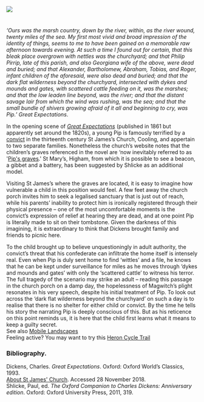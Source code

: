 <a href="https://beta.kent-maps.online"><img src="https://beta.kent-maps.online/juncture/ve-button.png"></a>
<param ve-config 
       title="Cooling" 
       banner="/images/banners/19c.jpg"
       author="Ken Moffat and Carolyn W. de la L. Oulton"
       layout="vtl">

<!-- Global entities -->
<param title="Charles Dickens" eid="Q5686">
<param ve-entity label="Cooling Marshes" geojson="/geojson/marshes.json" fill-opacity="0.4" article="/articles/Cooling_marshes.md" aliases="the marshes">
<param title="Cooling" eid="Q2649453">
<param title="Compeyson" eid="Q5156367" article="/articles/Compeyson.md">
<param title="Gravesend" eid="Q676689">
<param title="Abel Magwitch" eid="Q4666596" aliases="Magwitch" article="/articles/Magwitch.md">
<param title="Miss Havisham" eid="Q3316519" article="/articles/Miss_Havisham.md">
<param title="Philip Pirrip" eid="Q7197170" article="/articles/Pip.md">
<param title="Rochester" eid="Q507517">

<!-- Kent with map centered at Rochester -->
<param ve-map center="51.254291, 0.876473" zoom="10">

<!-- Historical map layers -->
<param ve-map-layer active mapwarper mapwarper-id="38872" title="Kent 1820">
<param ve-map-layer mapwarper mapwarper-id="44832" title="Kent Topo Survey 1860">
<param ve-map-layer mapwarper mapwarper-id="37387" title="Kent 1808">
<param ve-map-layer mapwarper mapwarper-id="45555" title="Kent 1904">

#

_‘Ours was the marsh country, down by the river, within, as the river wound, twenty miles of the sea. My first most vivid and broad impression of the identity of things, seems to me to have been gained on a memorable raw afternoon towards evening. At such a time I found out for certain, that this bleak place overgrown with nettles was the churchyard; and that Philip Pirrip, late of this parish, and also Georgiana wife of the above, were dead and buried; and that Alexander, Bartholomew, Abraham, Tobias, and Roger, infant children of the aforesaid, were also dead and buried; and that the dark flat wilderness beyond the churchyard, intersected with dykes and mounds and gates, with scattered cattle feeding on it, was the marshes; and that the low leaden line beyond, was the river; and that the distant savage lair from which the wind was rushing, was the sea; and that the small bundle of shivers growing afraid of it all and beginning to cry, was Pip.’_ _Great Expectations_.
<param ve-image url="/images/Cooling.JPG" label="Cooling" attribution="© The British Library Board ktc28b20f001r.">

In the opening scene of [_Great Expectations_](/dickens/great-expectations-curated-walk) (published in 1861 but apparently set around the 1820s), a young Pip is famously terrified by a [convict](/18c/18c-bloody-code) in the thirteenth century St James’s Church, Cooling, and appertain to two separate families. Nonetheless the church’s website notes that the children’s graves referenced in the novel are ‘now inevitably referred to as '[Pip's graves](/dickens/great-expectations-comports).' St Mary’s, Higham, from which it is possible to see a beacon, a gibbet and a battery, has been suggested by Shlicke as an additional model.
<param ve-image url="/images/Cooling churchyard.jpg" label="Cooling Churchyard">

Visiting St James’s where the graves are located, it is easy to imagine how vulnerable a child in this position would feel. A few feet away the church porch invites him to seek a legalised sanctuary that is just out of reach, while his parents’ inability to protect him is ironically registered through their physical presence – one of the most uncomfortable moments is the convict’s expression of relief at hearing they are dead, and at one point Pip is literally made to sit on their tombstone. Given the darkness of this imagining, it is extraordinary to think that Dickens brought family and friends to picnic here.
<param ve-image url="https://upload.wikimedia.org/wikipedia/commons/9/9e/Porch_of_St._James_Church%2C_Cooling_-_geograph.org.uk_-_1364156.jpg" label="Porch of St James's Church, Cooling" attribution="Paul Farmer, CC BY-SA 2.0, via Wikimedia Commons">

To the child brought up to believe unquestioningly in adult authority, the convict’s threat that his confederate can infiltrate the home itself is intensely real. Even when Pip is duly sent home to find ‘wittles’ and a file, he knows that he can be kept under surveillance for miles as he moves through ‘dykes and mounds and gates’ with only the ‘scattered cattle’ to witness his terror. The full tragedy of the scenario may strike an adult – reading this passage in the church porch on a damp day, the hopelessness of Magwitch’s plight resonates in his very speech, despite his initial treatment of Pip. To look out across the ‘dark flat wilderness beyond the churchyard’ on such a day is to realise that there is no shelter for either child or convict. By the time he tells his story the narrating Pip is deeply conscious of this. But as his reticence on this point reminds us, it is here that the child first learns what it means to keep a guilty secret.    
See also [Mobile Landscapes](/dickens/mobile-landscapes)   
Feeling active? You may want to try this [Heron Cycle Trail](https://explorekent.org/activities/heron-cycle-trail-the-hoo-peninsula/)   
<param ve-image url="https://upload.wikimedia.org/wikipedia/commons/2/23/Cooling_Marshes_-_geograph.org.uk_-_1116640.jpg" label="Cooling Marshes" attribution="David Anstiss">

### Bibliography.

Dickens, Charles. _Great Expectations_. Oxford: Oxford World’s Classics, 1993.   
[About St James' Church]( http://coolingchurch.org.uk/about/). Accessed 28 November 2018.   
Shlicke, Paul, ed. _The Oxford Companion to Charles Dickens: Anniversary edition_. Oxford: Oxford University Press, 2011, 319.   
